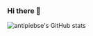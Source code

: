 ### Hi there 👋

![antipiebse's GitHub stats](https://github-readme-stats.vercel.app/api?username=antipiebse&show_icons=true&theme=tokyonight)

<!--
**antipiebse/antipiebse** is a ✨ _special_ ✨ repository because its `README.md` (this file) appears on your GitHub profile.

![Top Langs](https://github-readme-stats.vercel.app/api/top-langs/?username=antipiebse&layout=Demo&theme=merko)

